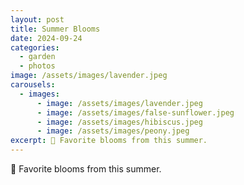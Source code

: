 ```yaml
---
layout: post
title: Summer Blooms
date: 2024-09-24
categories:
  - garden
  - photos
image: /assets/images/lavender.jpeg
carousels:
  - images:
      - image: /assets/images/lavender.jpeg
      - image: /assets/images/false-sunflower.jpeg
      - image: /assets/images/hibiscus.jpeg
      - image: /assets/images/peony.jpeg
excerpt: 🌻 Favorite blooms from this summer.
---
```

🌻 Favorite blooms from this summer.
